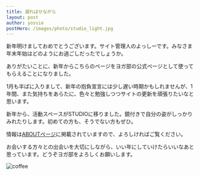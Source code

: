 ```yaml
---
title: 遅ればせながら
layout: post
author: yossie
postHero: /images/photo/studio_light.jpg
---
```


新年明けましておめでとうございます。サイト管理人のよっしーです。みなさま年末年始はどのようにお過ごしだったでしょうか。

ありがたいことに、新年からこちらのページをヨガ部の公式ページとして使ってもらえることになりました。

1月も半ばに入りまして、新年の抱負宣言には少し遅い時期かもしれませんが、1年間、また気持ちをあらたに、色々と勉強しつつサイトの更新を頑張りたいなと思います。

新年から、活動スペースがSTUDIOに移りました。鏡付きで自分の姿がしっかりみれたりします。初めての方も、そうでない方もぜひ。

情報は[ABOUTページ](https://jlmercury.github.io/bukatsudoyoga/about)に掲載されていますので、よろしければご覧ください。

お会いする方々との出会いを大切にしながら、いい年にしていけたらいいなあと思っています。どうぞヨガ部をよろしくお願いします。

![coffee](/bukatsudoyoga/images/photo/coffee.jpg)
